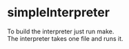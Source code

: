 # simpleInterpreter

To build the interpreter just run make.<br/>
The interpreter takes one file and runs it.<br/>
